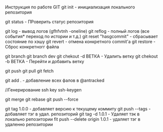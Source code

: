 Инструкция по работе  GIT
git init - инициализация локального репозитория

git status - ПРоверить статус репозитория

git log - вывод логов (gfhfvtnh -oneline)
git reflog - полный логов (все события* переход по истории и т.д.)
git reset "hasgcommit" - сбрасывает состояние по хэшу 
git revert - отмена конкретного commit'a
git restore - Сброс конкретногг файла

git branch
git branch dev
git chekout -d ВЕТКА - Удалить ветку
git chekout -b ВЕТКА - Перейти и добавить ветку


git push
git pull
git fetch

git add . - добавление всех фалов в @antracked

//Генерирование ssh key
ssh-keygen


git merge
git rebase
git push --force

git tag 1.0.0 - добавляет версию к текущему коммиту
git push --tags - добавляет тэг в удал. репозиторий
git tag -d 1.0.1 - Удаляет тэк в локально репозитории
fit push --delete origin 1.0.1 - удаляет тэг в удаленно репозитории